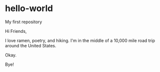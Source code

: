 # hello-world
My first repository

Hi Friends,

I love ramen, poetry, and hiking. I'm in the middle of a 10,000 mile road trip around the United States. 

Okay.

Bye!
